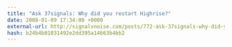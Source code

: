 ```yaml
---
title: "Ask 37signals: Why did you restart Highrise?"
date: 2008-01-09 17:34:00 +0000
external-url: http://signalvnoise.com/posts/772-ask-37signals-why-did-you-restart-highrise
hash: b24b4b01031492e2dd395a14663b4bb2
---
```



